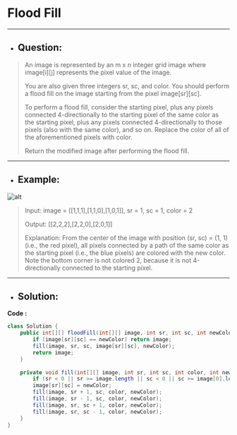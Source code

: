 # Flood Fill
---
- ## Question:
> An image is represented by an m x n integer grid image where image[i][j] represents the pixel value of the image.
> 
> You are also given three integers sr, sc, and color. You should perform a flood fill on the image starting from the pixel image[sr][sc].
> 
> To perform a flood fill, consider the starting pixel, plus any pixels connected 4-directionally to the starting pixel of the same color as the starting pixel, plus any pixels connected 4-directionally to those pixels (also with the same color), and so on. Replace the color of all of the aforementioned pixels with color.
> 
> Return the modified image after performing the flood fill.
---
- ## Example:
![alt](https://assets.leetcode.com/uploads/2021/06/01/flood1-grid.jpg)
> Input: image = [[1,1,1],[1,1,0],[1,0,1]], sr = 1, sc = 1, color = 2
> 
> Output: [[2,2,2],[2,2,0],[2,0,1]]
> 
> Explanation: From the center of the image with position (sr, sc) = (1, 1) (i.e., the red pixel), all pixels connected by a path of the same color as the starting pixel (i.e., the blue pixels) are colored with the new color.
> Note the bottom corner is not colored 2, because it is not 4-directionally connected to the starting pixel.
---
- ## Solution:
**Code :**
```java
class Solution {
    public int[][] floodFill(int[][] image, int sr, int sc, int newColor) {
        if (image[sr][sc] == newColor) return image;
        fill(image, sr, sc, image[sr][sc], newColor);
        return image;
    }
    
    private void fill(int[][] image, int sr, int sc, int color, int newColor) {
        if (sr < 0 || sr >= image.length || sc < 0 || sc >= image[0].length || image[sr][sc] != color) return;
        image[sr][sc] = newColor;
        fill(image, sr + 1, sc, color, newColor);
        fill(image, sr - 1, sc, color, newColor);
        fill(image, sr, sc + 1, color, newColor);
        fill(image, sr, sc - 1, color, newColor);
    }
}
